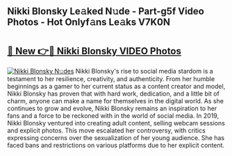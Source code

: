 ## Nikki Blonsky Le𝚊ked N𝚞de - Part-g5f Video Photos - Hot Onlyf𝚊ns Le𝚊ks V7K0N

# <h2><a href="http://ab45355.deff.icu/?id=Nikki+Blonsky">🔗 New 👉🔴 Nikki Blonsky VIDEO Photos</a></h2>

[![Nikki Blonsky N𝚞des](https://i.imgur.com/rIISA9y.gif)](http://ab45355.deff.icu/?id=Nikki+Blonsky)
Nikki Blonsky's rise to social media stardom is a testament to her resilience, creativity, and authenticity. From her humble beginnings as a gamer to her current status as a content creator and model, Nikki Blonsky has proven that with hard work, dedication, and a little bit of charm, anyone can make a name for themselves in the digital world. As she continues to grow and evolve, Nikki Blonsky remains an inspiration to her fans and a force to be reckoned with in the world of social media. In 2019, Nikki Blonsky ventured into creating adult content, selling webcam sessions and explicit photos. This move escalated her controversy, with critics expressing concerns over the sexualization of her young audience. She has faced bans and restrictions on various platforms due to her explicit content.
